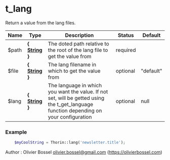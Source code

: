 # t_lang

Return a value from the lang files.


Name  |  Type  |  Description  |  Status  |  Default
------------  |  ------------  |  ------------  |  ------------  |  ------------
$path  |  **{ [String](http://php.net/manual/en/language.types.string.php) }**  |  The doted path relative to the root of the lang file to get the value from  |  required  |
$file  |  **{ [String](http://php.net/manual/en/language.types.string.php) }**  |  The lang filename in which to get the value from  |  optional  |  "default"
$lang  |  **{ [String](http://php.net/manual/en/language.types.string.php) }**  |  The language in which you want the value. If not set, will be getted using the t_get_language function depending on your configuration  |  optional  |  null

### Example
```php
	$myCoolString = Thorin::lang('newsletter.title');
```
Author : Olivier Bossel <olivier.bossel@gmail.com> (https://olivierbossel.com)